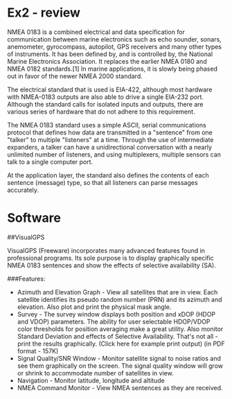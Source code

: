 # Ex2 - review

NMEA 0183 is a combined electrical and data specification for communication between marine electronics such as echo sounder, sonars, anemometer, gyrocompass, autopilot, GPS receivers and many other types of instruments. It has been defined by, and is controlled by, the National Marine Electronics Association. It replaces the earlier NMEA 0180 and NMEA 0182 standards.[1] In marine applications, it is slowly being phased out in favor of the newer NMEA 2000 standard.

The electrical standard that is used is EIA-422, although most hardware with NMEA-0183 outputs are also able to drive a single EIA-232 port. Although the standard calls for isolated inputs and outputs, there are various series of hardware that do not adhere to this requirement.

The NMEA 0183 standard uses a simple ASCII, serial communications protocol that defines how data are transmitted in a "sentence" from one "talker" to multiple "listeners" at a time. Through the use of intermediate expanders, a talker can have a unidirectional conversation with a nearly unlimited number of listeners, and using multiplexers, multiple sensors can talk to a single computer port.

At the application layer, the standard also defines the contents of each sentence (message) type, so that all listeners can parse messages accurately.

# Software 
##VisualGPS

VisualGPS (Freeware) incorporates many advanced features found in professional programs.  Its sole purpose is to display graphically specific NMEA 0183 sentences and show the effects of selective availability (SA).

###Features:

* Azimuth and Elevation Graph - View all satellites that are in view. Each satellite identifies its pseudo random number (PRN) and its azimuth and elevation. Also plot and print  the physical mask angle.
* Survey - The survey window displays both position and xDOP (HDOP and VDOP) parameters. The ability for user selectable HDOP/VDOP color thresholds for position averaging make a great utility. Also monitor Standard Deviation and effects of Selective Availability. That's not all - print the results graphically. (Click here for example print output) (in PDF format - 157K)
* Signal Quality/SNR Window - Monitor satellite signal to noise ratios and see them graphically on the screen. The signal quality window will grow or shrink to accommodate number of satellites in view.
* Navigation - Monitor latitude, longitude and altitude
* NMEA Command Monitor - View NMEA sentences as they are received.

##
